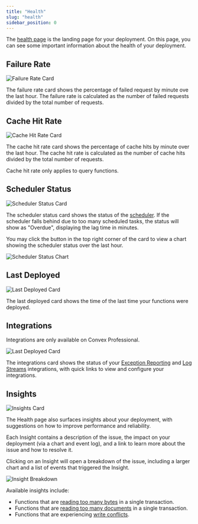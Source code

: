 ```yaml
---
title: "Health"
slug: "health"
sidebar_position: 0
---
```


The [health page](https://dashboard.convex.dev/deployment/) is the landing page
for your deployment. On this page, you can see some important information about
the health of your deployment.

## Failure Rate

![Failure Rate Card](/screenshots/health_failure_rate.png)

The failure rate card shows the percentage of failed request by minute ove the
last hour. The failure rate is calculated as the number of failed requests
divided by the total number of requests.

## Cache Hit Rate

![Cache Hit Rate Card](/screenshots/health_cache_hit_rate.png)

The cache hit rate card shows the percentage of cache hits by minute over the
last hour. The cache hit rate is calculated as the number of cache hits divided
by the total number of requests.

Cache hit rate only applies to query functions.

## Scheduler Status

![Scheduler Status Card](/screenshots/scheduler_overdue.png)

The scheduler status card shows the status of the
[scheduler](/scheduling/scheduled-functions). If the scheduler falls behind due
to too many scheduled tasks, the status will show as "Overdue", displaying the
lag time in minutes.

You may click the button in the top right corner of the card to view a chart
showing the scheduler status over the last hour.

![Scheduler Status Chart](/screenshots/scheduler_status.png)

## Last Deployed

![Last Deployed Card](/screenshots/health_last_deployed.png)

The last deployed card shows the time of the last time your functions were
deployed.

## Integrations

<Admonition type="info">

Integrations are only available on Convex Professional.

</Admonition>

![Last Deployed Card](/screenshots/health_integrations.png)

The integrations card shows the status of your
[Exception Reporting](/production/integrations/exception-reporting) and
[Log Streams](/production/integrations/log-streams) integrations, with quick
links to view and configure your integrations.

## Insights

![Insights Card](/screenshots/insights.png)

The Health page also surfaces insights about your deployment, with suggestions
on how to improve performance and reliability.

Each Insight contains a description of the issue, the impact on your deployment
(via a chart and event log), and a link to learn more about the issue and how to
resolve it.

Clicking on an Insight will open a breakdown of the issue, including a larger
chart and a list of events that triggered the Insight.

![Insight Breakdown](/screenshots/insights_breakdown.png)

Available insights include:

- Functions that are
  [reading too many bytes](/production/state/limits#transactions) in a single
  transaction.
- Functions that are
  [reading too many documents](/production/state/limits#transactions) in a
  single transaction.
- Functions that are experiencing [write conflicts](/error#1).

